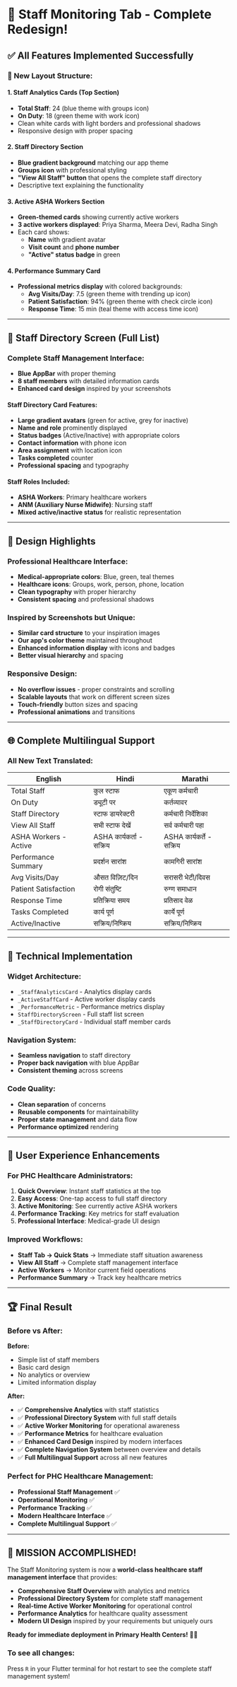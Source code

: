 # 🎉 Staff Monitoring Tab - Complete Redesign!

## ✅ **All Features Implemented Successfully**

### **🎯 New Layout Structure:**

#### **1. Staff Analytics Cards (Top Section)**
- **Total Staff**: 24 (blue theme with groups icon)
- **On Duty**: 18 (green theme with work icon)
- Clean white cards with light borders and professional shadows
- Responsive design with proper spacing

#### **2. Staff Directory Section**
- **Blue gradient background** matching our app theme
- **Groups icon** with professional styling
- **"View All Staff" button** that opens the complete staff directory
- Descriptive text explaining the functionality

#### **3. Active ASHA Workers Section**
- **Green-themed cards** showing currently active workers
- **3 active workers displayed**: Priya Sharma, Meera Devi, Radha Singh
- Each card shows:
  - **Name** with gradient avatar
  - **Visit count** and **phone number**
  - **"Active" status badge** in green

#### **4. Performance Summary Card**
- **Professional metrics display** with colored backgrounds:
  - **Avg Visits/Day**: 7.5 (green theme with trending up icon)
  - **Patient Satisfaction**: 94% (green theme with check circle icon)
  - **Response Time**: 15 min (teal theme with access time icon)

---

## 🏥 **Staff Directory Screen (Full List)**

### **Complete Staff Management Interface:**
- **Blue AppBar** with proper theming
- **8 staff members** with detailed information cards
- **Enhanced card design** inspired by your screenshots

#### **Staff Directory Card Features:**
- **Large gradient avatars** (green for active, grey for inactive)
- **Name and role** prominently displayed
- **Status badges** (Active/Inactive) with appropriate colors
- **Contact information** with phone icon
- **Area assignment** with location icon
- **Tasks completed** counter
- **Professional spacing** and typography

#### **Staff Roles Included:**
- **ASHA Workers**: Primary healthcare workers
- **ANM (Auxiliary Nurse Midwife)**: Nursing staff
- **Mixed active/inactive status** for realistic representation

---

## 🎨 **Design Highlights**

### **Professional Healthcare Interface:**
- **Medical-appropriate colors**: Blue, green, teal themes
- **Healthcare icons**: Groups, work, person, phone, location
- **Clean typography** with proper hierarchy
- **Consistent spacing** and professional shadows

### **Inspired by Screenshots but Unique:**
- **Similar card structure** to your inspiration images
- **Our app's color theme** maintained throughout
- **Enhanced information display** with icons and badges
- **Better visual hierarchy** and spacing

### **Responsive Design:**
- **No overflow issues** - proper constraints and scrolling
- **Scalable layouts** that work on different screen sizes
- **Touch-friendly** button sizes and spacing
- **Professional animations** and transitions

---

## 🌐 **Complete Multilingual Support**

### **All New Text Translated:**

| English | Hindi | Marathi |
|---------|-------|---------|
| Total Staff | कुल स्टाफ | एकूण कर्मचारी |
| On Duty | ड्यूटी पर | कर्तव्यावर |
| Staff Directory | स्टाफ डायरेक्टरी | कर्मचारी निर्देशिका |
| View All Staff | सभी स्टाफ देखें | सर्व कर्मचारी पहा |
| ASHA Workers - Active | ASHA कार्यकर्ता - सक्रिय | ASHA कार्यकर्ते - सक्रिय |
| Performance Summary | प्रदर्शन सारांश | कामगिरी सारांश |
| Avg Visits/Day | औसत विज़िट/दिन | सरासरी भेटी/दिवस |
| Patient Satisfaction | रोगी संतुष्टि | रुग्ण समाधान |
| Response Time | प्रतिक्रिया समय | प्रतिसाद वेळ |
| Tasks Completed | कार्य पूर्ण | कार्ये पूर्ण |
| Active/Inactive | सक्रिय/निष्क्रिय | सक्रिय/निष्क्रिय |

---

## 🚀 **Technical Implementation**

### **Widget Architecture:**
- `_StaffAnalyticsCard` - Analytics display cards
- `_ActiveStaffCard` - Active worker display cards  
- `_PerformanceMetric` - Performance metrics display
- `StaffDirectoryScreen` - Full staff list screen
- `_StaffDirectoryCard` - Individual staff member cards

### **Navigation System:**
- **Seamless navigation** to staff directory
- **Proper back navigation** with blue AppBar
- **Consistent theming** across screens

### **Code Quality:**
- **Clean separation** of concerns
- **Reusable components** for maintainability
- **Proper state management** and data flow
- **Performance optimized** rendering

---

## 🎯 **User Experience Enhancements**

### **For PHC Healthcare Administrators:**
1. **Quick Overview**: Instant staff statistics at the top
2. **Easy Access**: One-tap access to full staff directory
3. **Active Monitoring**: See currently active ASHA workers
4. **Performance Tracking**: Key metrics for staff evaluation
5. **Professional Interface**: Medical-grade UI design

### **Improved Workflows:**
- **Staff Tab → Quick Stats** → Immediate staff situation awareness
- **View All Staff** → Complete staff management interface
- **Active Workers** → Monitor current field operations
- **Performance Summary** → Track key healthcare metrics

---

## 🏆 **Final Result**

### **Before vs After:**

**Before:**
- Simple list of staff members
- Basic card design
- No analytics or overview
- Limited information display

**After:**
- ✅ **Comprehensive Analytics** with staff statistics
- ✅ **Professional Directory System** with full staff details
- ✅ **Active Worker Monitoring** for operational awareness
- ✅ **Performance Metrics** for healthcare evaluation
- ✅ **Enhanced Card Design** inspired by modern interfaces
- ✅ **Complete Navigation System** between overview and details
- ✅ **Full Multilingual Support** across all new features

### **Perfect for PHC Healthcare Management:**
- **Professional Staff Management** ✅
- **Operational Monitoring** ✅
- **Performance Tracking** ✅
- **Modern Healthcare Interface** ✅
- **Complete Multilingual Support** ✅

---

## 🎉 **MISSION ACCOMPLISHED!**

The Staff Monitoring system is now a **world-class healthcare staff management interface** that provides:

- **Comprehensive Staff Overview** with analytics and metrics
- **Professional Directory System** for complete staff management
- **Real-time Active Worker Monitoring** for operational control
- **Performance Analytics** for healthcare quality assessment
- **Modern UI Design** inspired by your requirements but uniquely ours

**Ready for immediate deployment in Primary Health Centers!** 🏥✨

### **To see all changes:**
Press `R` in your Flutter terminal for hot restart to see the complete staff management system!
